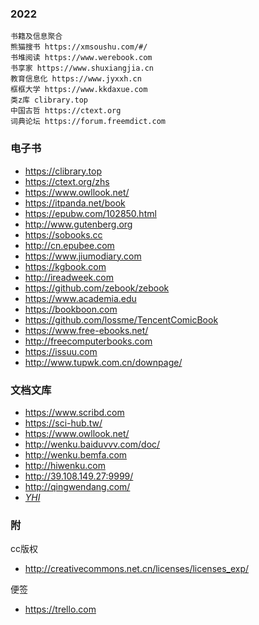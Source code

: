 ### 2022

```
书籍及信息聚合
熊猫搜书 https://xmsoushu.com/#/
书堆阅读 https://www.werebook.com
书享家 https://www.shuxiangjia.cn
教育信息化 https://www.jyxxh.cn
框框大学 https://www.kkdaxue.com
类z库 clibrary.top
中国古哲 https://ctext.org
词典论坛 https://forum.freemdict.com
```

### 电子书

* https://clibrary.top
* https://ctext.org/zhs
* https://www.owllook.net/
* https://itpanda.net/book
* https://epubw.com/102850.html
* http://www.gutenberg.org
* https://sobooks.cc
* http://cn.epubee.com
* https://www.jiumodiary.com
* https://kgbook.com
* http://ireadweek.com
* https://github.com/zebook/zebook
* https://www.academia.edu
* https://bookboon.com
* https://github.com/lossme/TencentComicBook 
* https://www.free-ebooks.net/
* http://freecomputerbooks.com
* https://issuu.com
* http://www.tupwk.com.cn/downpage/


### 文档文库

* https://www.scribd.com
* https://sci-hub.tw/
* https://www.owllook.net/
* http://wenku.baiduvvv.com/doc/
* http://wenku.bemfa.com
* http://hiwenku.com
* http://39.108.149.27:9999/
* http://qingwendang.com/
* <i>[YHI](https://shui.azurewebsites.net/bdwk/)</i>

### 附

cc版权

*  http://creativecommons.net.cn/licenses/licenses_exp/

便签

* https://trello.com
